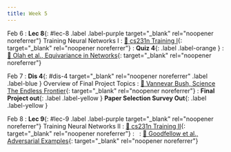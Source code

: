 ```yaml
---
title: Week 5
---
```


Feb 6
: **Lec 8**{: #lec-8 .label .label-purple target="_blank" rel="noopener noreferrer"} Training Neural Networks I
  : [📖 cs231n Training I](https://cs231n.github.io/neural-networks-2/){: target="_blank" rel="noopener noreferrer"}
: **Quiz 4**{: .label .label-orange }
  : [📖 Olah et al., Equivariance in Networks](https://distill.pub/2020/circuits/equivariance/){: target="_blank" rel="noopener noreferrer"}




Feb 7
: **Dis 4**{: #dis-4 target="_blank" rel="noopener noreferrer" .label .label-blue } Overview of Final Project Topics
  : [📖 Vannevar Bush, Science The Endless Frontier](https://www.nsf.gov/od/lpa/nsf50/vbush1945.htm){: target="_blank" rel="noopener noreferrer"}
: **Final Project out**{: .label .label-yellow } **Paper Selection Survey Out**{: .label .label-yellow }



Feb 8
: **Lec 9**{: #lec-9 .label .label-purple target="_blank" rel="noopener noreferrer"} Training Neural Networks II
  : [📖 cs231n Training II](https://cs231n.github.io/neural-networks-3/){: target="_blank" rel="noopener noreferrer"}
: &nbsp;
  : [📖 Goodfellow et al., Adversarial Examples](https://arxiv.org/abs/1412.6572){: target="_blank" rel="noopener noreferrer"}


